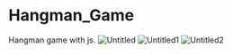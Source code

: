 # Hangman_Game
Hangman game with js.
![Untitled](https://github.com/HannaParsa/Hangman_Game/assets/81412872/9495fe6b-9e1c-44ad-997e-4df26db13590)
![Untitled1](https://github.com/HannaParsa/Hangman_Game/assets/81412872/656ace54-512c-4d5a-8715-8f281ce87e4c)
![Untitled2](https://github.com/HannaParsa/Hangman_Game/assets/81412872/5a47a35e-04c6-49d6-8099-34d4f03506fa)

